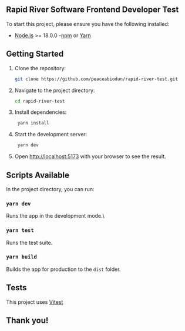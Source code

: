 ## Rapid River Software Frontend Developer Test

To start this project, please ensure you have the following installed:

- [Node.js](https://nodejs.org/) >= 18.0.0 -[npm](https://www.npmjs.com/) or [Yarn](https://yarnpkg.com/)

## Getting Started

1. Clone the repository:

   ```bash
   git clone https://github.com/peaceabiodun/rapid-river-test.git
   ```

2. Navigate to the project directory:

   ```bash
   cd rapid-river-test
   ```

3. Install dependencies:

   ```bash
    yarn install
   ```

4. Start the development server:

   ```bash
    yarn dev
   ```

5. Open [http://localhost:5173](http://localhost:5173) with your browser to see the result.

## Scripts Available

In the project directory, you can run:

### `yarn dev`

Runs the app in the development mode.\

### `yarn test`

Runs the test suite.

### `yarn build`

Builds the app for production to the `dist` folder.

## Tests

This project uses [Vitest](https://vitest.dev/)

## Thank you!
